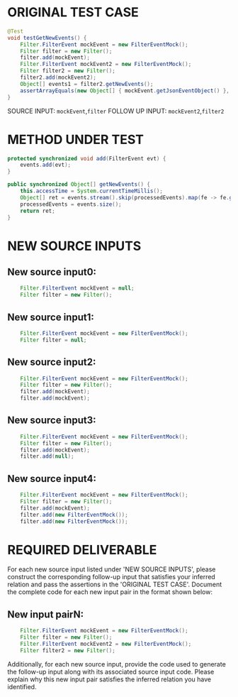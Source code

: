 # ORIGINAL TEST CASE
```java
@Test
void testGetNewEvents() {
    Filter.FilterEvent mockEvent = new FilterEventMock();
    Filter filter = new Filter();
    filter.add(mockEvent);
    Filter.FilterEvent mockEvent2 = new FilterEventMock();
    Filter filter2 = new Filter();
    filter2.add(mockEvent2);
    Object[] events1 = filter2.getNewEvents();
    assertArrayEquals(new Object[] { mockEvent.getJsonEventObject() }, events1);
}

```
SOURCE INPUT: `mockEvent`,`filter`
FOLLOW UP INPUT: `mockEvent2`,`filter2`


# METHOD UNDER TEST
```java
protected synchronized void add(FilterEvent evt) {
    events.add(evt);
}

public synchronized Object[] getNewEvents() {
    this.accessTime = System.currentTimeMillis();
    Object[] ret = events.stream().skip(processedEvents).map(fe -> fe.getJsonEventObject()).collect(Collectors.toList()).toArray();
    processedEvents = events.size();
    return ret;
}

```


# NEW SOURCE INPUTS
## New source input0:
```java
    Filter.FilterEvent mockEvent = null;
    Filter filter = new Filter();
```

## New source input1:
```java
    Filter.FilterEvent mockEvent = new FilterEventMock();
    Filter filter = null;
```

## New source input2:
```java
    Filter.FilterEvent mockEvent = new FilterEventMock();
    Filter filter = new Filter();
    filter.add(mockEvent);
    filter.add(mockEvent);
```

## New source input3:
```java
    Filter.FilterEvent mockEvent = new FilterEventMock();
    Filter filter = new Filter();
    filter.add(mockEvent);
    filter.add(null);
```

## New source input4:
```java
    Filter.FilterEvent mockEvent = new FilterEventMock();
    Filter filter = new Filter();
    filter.add(mockEvent);
    filter.add(new FilterEventMock());
    filter.add(new FilterEventMock());
```



# REQUIRED DELIVERABLE
For each new source input listed under 'NEW SOURCE INPUTS', please construct the corresponding follow-up input that satisfies your inferred relation and pass the assertions in the 'ORIGINAL TEST CASE'. Document the complete code for each new input pair in the format shown below:
## New input pairN:
```java
    Filter.FilterEvent mockEvent = new FilterEventMock();
    Filter filter = new Filter();
    Filter.FilterEvent mockEvent2 = new FilterEventMock();
    Filter filter2 = new Filter();
```

Additionally, for each new source input, provide the code used to generate the follow-up input along with its associated source input code. Please explain why this new input pair satisfies the inferred relation you have identified.
